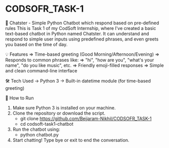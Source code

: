 # CODSOFR_TASK-1

🤖 Chatster - Simple Python Chatbot which respond based on pre-defined rules
This is Task 1 of my CodSoft Internship, where I've created a basic text-based chatbot in Python named Chatster. It can understand and respond to simple user inputs using predefined phrases, and even greets you based on the time of day.

💡 Features
=> Time-based greeting (Good Morning/Afternoon/Evening)
=> Responds to common phrases like:
=> "hi", "how are you", "what's your name", "do you like music", etc.
=> Friendly emoji-filled responses
=> Simple and clean command-line interface

🛠️ Tech Used
-> Python 3
-> Built-in datetime module (for time-based greeting)

🚀 How to Run
1. Make sure Python 3 is installed on your machine.
2. Clone the repository or download the script.
   - git clone https://github.com/Bejjaram-Nikhil/CODSOFR_TASK-1
   - cd codsoft-task1-chatbot
3. Run the chatbot using:
   - python chatbot.py
4. Start chatting! Type bye or exit to end the conversation.
